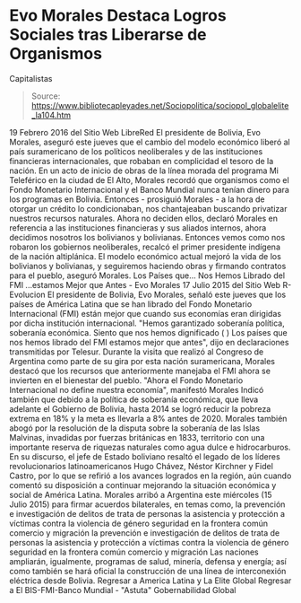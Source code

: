 # Evo Morales Destaca Logros Sociales tras Liberarse de Organismos 
Capitalistas

> Source: https://www.bibliotecapleyades.net/Sociopolitica/sociopol_globalelite_la104.htm

19 Febrero 2016 del Sitio Web LibreRed
El presidente de Bolivia, Evo Morales, aseguró este jueves que el cambio del modelo económico liberó al país suramericano de los políticos neoliberales y de las instituciones financieras internacionales, que robaban en complicidad el tesoro de la nación. En un acto de inicio de obras de la línea morada del programa Mi Teleférico en la ciudad de El Alto, Morales recordó que organismos como el Fondo Monetario Internacional y el Banco Mundial nunca tenían dinero para los programas en Bolivia. Entonces - prosiguió Morales - a la hora de otorgar un crédito lo condicionaban, nos chantajeaban buscando privatizar nuestros recursos naturales.
Ahora no deciden ellos, declaró Morales en referencia a las instituciones financieras y sus aliados internos, ahora decidimos nosotros los bolivianos y bolivianas. Entonces vemos como nos robaron los gobiernos neoliberales, recalcó el primer presidente indígena de la nación altiplánica. El modelo económico actual mejoró la vida de los bolivianos y bolivianas, y seguiremos haciendo obras y firmando contratos para el pueblo, aseguró Morales.
Los Países que...
Nos Hemos Librado del FMI
...estamos Mejor que Antes - Evo Morales 17 Julio 2015
del Sitio Web R-Evolucion
El presidente de Bolivia, Evo Morales, señaló este jueves que los países de América Latina que se han librado del Fondo Monetario Internacional (FMI) están mejor que cuando sus economías eran dirigidas por dicha institución internacional.
"Hemos garantizado soberanía política, soberanía económica. Siento que nos hemos dignificado ( ) Los países que nos hemos librado del FMI estamos mejor que antes", dijo en declaraciones transmitidas por Telesur.
Durante la visita que realizó al Congreso de Argentina como parte de su gira por esta nación suramericana, Morales destacó que los recursos que anteriormente manejaba el FMI ahora se invierten en el bienestar del pueblo.
"Ahora el Fondo Monetario Internacional no define nuestra economía", manifestó Morales
Indicó también que debido a la política de soberanía económica, que lleva adelante el Gobierno de Bolivia, hasta 2014 se logró reducir la pobreza extrema en 18% y la meta es llevarla a 8% antes de 2020.
Morales también abogó por la resolución de la disputa sobre la soberanía de las Islas Malvinas, invadidas por fuerzas británicas en 1833, territorio con una importante reserva de riquezas naturales como agua dulce e hidrocarburos. En su discurso, el jefe de Estado boliviano resaltó el legado de los líderes revolucionarios latinoamericanos Hugo Chávez, Néstor Kirchner y Fidel Castro, por lo que se refirió a los avances logrados en la región, aún cuando comentó su disposición a continuar mejorando la situación económica y social de América Latina. Morales arribó a Argentina este miércoles (15 Julio 2015) para firmar acuerdos bilaterales, en temas como,
la prevención e investigación de delitos de trata de personas la asistencia y protección a víctimas contra la violencia de género seguridad en la frontera común comercio y migración
la prevención e investigación de delitos de trata de personas
la asistencia y protección a víctimas contra la violencia de género
seguridad en la frontera común
comercio y migración
Las naciones ampliarán, igualmente, programas de salud, minería, defensa y energía; así como también se hará oficial la construcción de una línea de interconexión eléctrica desde Bolivia.
Regresar a America Latina y La Elite Global
Regresar a El BIS-FMI-Banco Mundial - "Astuta" Gobernabilidad Global
